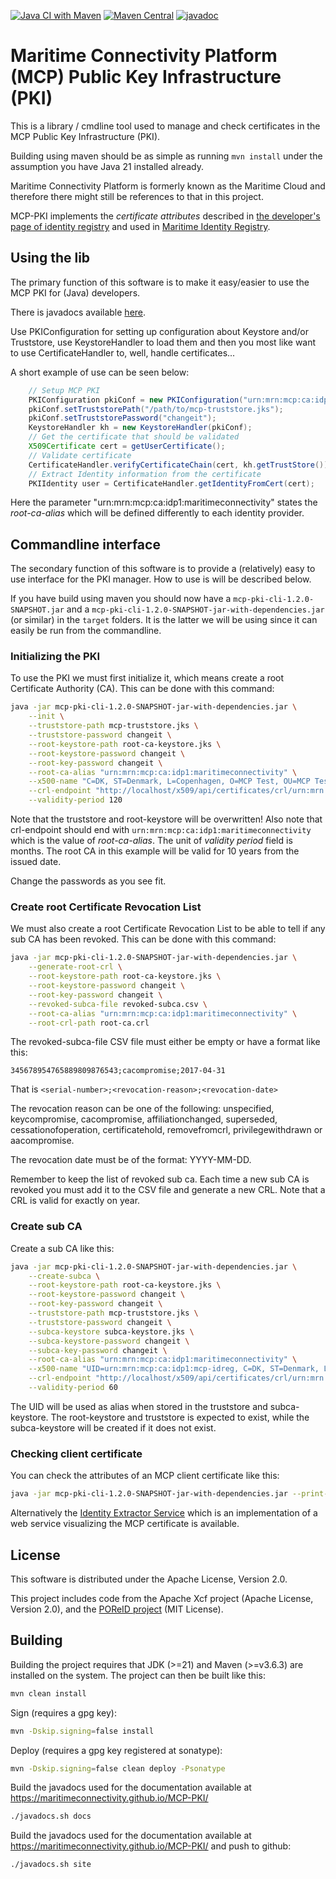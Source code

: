 [![Java CI with Maven](https://github.com/maritimeconnectivity/MCP-PKI/actions/workflows/maven.yml/badge.svg)](https://github.com/maritimeconnectivity/MCP-PKI/actions/workflows/maven.yml)
[![Maven Central](https://img.shields.io/maven-central/v/net.maritimeconnectivity.pki/mcp-pki?label=Maven%20Central)](https://search.maven.org/search?q=g:net.maritimeconnectivity.pki%20AND%20a:mcp-pki)
[![javadoc](https://javadoc.io/badge2/net.maritimeconnectivity.pki/mcp-pki/javadoc.svg)](https://javadoc.io/doc/net.maritimeconnectivity.pki/mcp-pki)

# Maritime Connectivity Platform (MCP) Public Key Infrastructure (PKI)

This is a library / cmdline tool used to manage and check certificates in the MCP Public Key Infrastructure (PKI).

Building using maven should be as simple as running `mvn install` under the assumption you have Java 21 installed already.

Maritime Connectivity Platform is formerly known as the Maritime Cloud and therefore there might still be references to that in this project.  

MCP-PKI implements the *certificate attributes* described in [the developer's page of identity registry](https://docs.maritimeconnectivity.net/en/latest/MIR.html#mcp-certificate) and used in [Maritime Identity Registry](https://github.com/MaritimeConnectivityPlatform/IdentityRegistry). 

## Using the lib
The primary function of this software is to make it easy/easier to use the MCP PKI for (Java) developers. 

There is javadocs available [here](https://javadoc.io/doc/net.maritimeconnectivity.pki/mcp-pki/latest/index.html).

Use PKIConfiguration for setting up configuration about Keystore and/or Truststore, use KeystoreHandler to load them and then you most like want to use CertificateHandler to, well, handle certificates...

A short example of use can be seen below:
```java
    // Setup MCP PKI
    PKIConfiguration pkiConf = new PKIConfiguration("urn:mrn:mcp:ca:idp1:maritimeconnectivity");
    pkiConf.setTruststorePath("/path/to/mcp-truststore.jks");
    pkiConf.setTruststorePassword("changeit");
    KeystoreHandler kh = new KeystoreHandler(pkiConf);
    // Get the certificate that should be validated
    X509Certificate cert = getUserCertificate();
    // Validate certificate
    CertificateHandler.verifyCertificateChain(cert, kh.getTrustStore());
    // Extract Identity information from the certificate
    PKIIdentity user = CertificateHandler.getIdentityFromCert(cert);
```
Here the parameter "urn:mrn:mcp:ca:idp1:maritimeconnectivity" states the *root-ca-alias* which will be defined differently to each identity provider.

## Commandline interface
The secondary function of this software is to provide a (relatively) easy to use interface for the PKI manager. How to use is will be described below.

If you have build using maven you should now have a `mcp-pki-cli-1.2.0-SNAPSHOT.jar` and a `mcp-pki-cli-1.2.0-SNAPSHOT-jar-with-dependencies.jar` (or similar) in the `target` folders. It is the latter we will be using since it can easily be run from the commandline.

### Initializing the PKI
To use the PKI we must first initialize it, which means create a root Certificate Authority (CA). This can be done with this command:
```sh
java -jar mcp-pki-cli-1.2.0-SNAPSHOT-jar-with-dependencies.jar \
    --init \
    --truststore-path mcp-truststore.jks \
    --truststore-password changeit \
    --root-keystore-path root-ca-keystore.jks \
    --root-keystore-password changeit \
    --root-key-password changeit \
    --root-ca-alias "urn:mrn:mcp:ca:idp1:maritimeconnectivity" \
    --x500-name "C=DK, ST=Denmark, L=Copenhagen, O=MCP Test, OU=MCP Test, CN=MCP Test Root Certificate, E=info@maritimeconnectivity.net" \
    --crl-endpoint "http://localhost/x509/api/certificates/crl/urn:mrn:mcp:ca:idp1:maritimeconnectivity" \
    --validity-period 120
```
Note that the truststore and root-keystore will be overwritten! Also note that crl-endpoint should end with `urn:mrn:mcp:ca:idp1:maritimeconnectivity` which is the value of *root-ca-alias*. The unit of *validity period* field is months. The root CA in this example will be valid for 10 years from the issued date.

Change the passwords as you see fit.

### Create root Certificate Revocation List
We must also create a root Certificate Revocation List to be able to tell if any sub CA has been revoked. This can be done with this command: 
```sh
java -jar mcp-pki-cli-1.2.0-SNAPSHOT-jar-with-dependencies.jar \
    --generate-root-crl \
    --root-keystore-path root-ca-keystore.jks \
    --root-keystore-password changeit \
    --root-key-password changeit \
    --revoked-subca-file revoked-subca.csv \
    --root-ca-alias "urn:mrn:mcp:ca:idp1:maritimeconnectivity" \
    --root-crl-path root-ca.crl
```
The revoked-subca-file CSV file must either be empty or have a format like this:
```csv
345678954765889809876543;cacompromise;2017-04-31
```
That is `<serial-number>;<revocation-reason>;<revocation-date>`

The revocation reason can be one of the following: unspecified, keycompromise, cacompromise, affiliationchanged, superseded, cessationofoperation, certificatehold, removefromcrl, privilegewithdrawn or aacompromise.

The revocation date must be of the format: YYYY-MM-DD.

Remember to keep the list of revoked sub ca. Each time a new sub CA is revoked you must add it to the CSV file and generate a new CRL. Note that a CRL is valid for exactly on year.

### Create sub CA
Create a sub CA like this:
```sh
java -jar mcp-pki-cli-1.2.0-SNAPSHOT-jar-with-dependencies.jar \
    --create-subca \
    --root-keystore-path root-ca-keystore.jks \
    --root-keystore-password changeit \
    --root-key-password changeit \
    --truststore-path mcp-truststore.jks \
    --truststore-password changeit \
    --subca-keystore subca-keystore.jks \
    --subca-keystore-password changeit \
    --subca-key-password changeit \
    --root-ca-alias "urn:mrn:mcp:ca:idp1:maritimeconnectivity" \
    --x500-name "UID=urn:mrn:mcp:ca:idp1:mcp-idreg, C=DK, ST=Denmark, L=Copenhagen, O=MCP Test, OU=MCP Test, CN=MCP Test Identity Registry, E=info@maritimeconnectivity.net" \
    --crl-endpoint "http://localhost/x509/api/certificates/crl/urn:mrn:mcp:ca:idp1:mcp-idreg" \
    --validity-period 60
```

The UID will be used as alias when stored in the truststore and subca-keystore. The root-keystore and truststore is expected to exist, while the subca-keystore will be created if it does not exist.

### Checking client certificate
You can check the attributes of an MCP client certificate like this:
```sh
java -jar mcp-pki-cli-1.2.0-SNAPSHOT-jar-with-dependencies.jar --print-certificate <certificate-name>.pem
```

Alternatively the [Identity Extractor Service](https://github.com/maritimeconnectivity/IdentityExtractorService) which is an implementation of a web service visualizing the MCP certificate is available.

## License
This software is distributed under the Apache License, Version 2.0.

This project includes code from the Apache Xcf project (Apache License, Version 2.0), and the [POReID project](https://github.com/poreid/poreid) (MIT License). 


## Building
Building the project requires that JDK (>=21) and Maven (>=v3.6.3) are installed on the system. The project can then be built like this:
```sh
mvn clean install
```

Sign (requires a gpg key):
```sh
mvn -Dskip.signing=false install
```

Deploy (requires a gpg key registered at sonatype):
```sh
mvn -Dskip.signing=false clean deploy -Psonatype
```

Build the javadocs used for the documentation available at https://maritimeconnectivity.github.io/MCP-PKI/
```sh
./javadocs.sh docs
```

Build the javadocs used for the documentation available at https://maritimeconnectivity.github.io/MCP-PKI/ and push to github:
```sh
./javadocs.sh site
```
